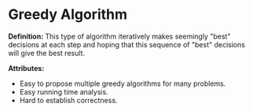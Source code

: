 # Greedy Algorithm

**Definition:** This type of algorithm iteratively makes seemingly "best" decisions at each step and hoping that this sequence of "best" decisions will give the best result.

**Attributes:**

- Easy to propose multiple greedy algorithms for many problems.
- Easy running time analysis.
- Hard to establish correctness.
